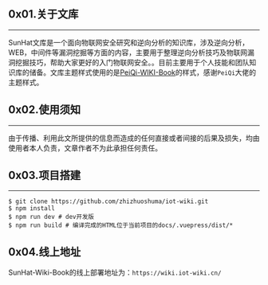 ## 0x01.关于文库
---

SunHat文库是一个面向物联网安全研究和逆向分析的知识库，涉及逆向分析，WEB，中间件等漏洞挖掘等方面的内容，主要用于整理逆向分析技巧及物联网漏洞挖掘技巧，帮助大家更好的入门物联网安全。。目前主要用于个人技能和团队知识库的储备。文库主题样式使用的是[PeiQi-WIKI-Book](https://github.com/PeiQi0/PeiQi-WIKI-Book)的样式，感谢`PeiQi`大佬的主题样式。

## 0x02.使用须知
---

由于传播、利用此文所提供的信息而造成的任何直接或者间接的后果及损失，均由使用者本人负责，文章作者不为此承担任何责任。

## 0x03.项目搭建
---

```shell
$ git clone https://github.com/zhizhuoshuma/iot-wiki.git
$ npm install
$ npm run dev # dev开发版
$ npm run build # 编译完成的HTML位于当前项目的docs/.vuepress/dist/*
```

## 0x04.线上地址

SunHat-Wiki-Book的线上部署地址为：`https://wiki.iot-wiki.cn/`